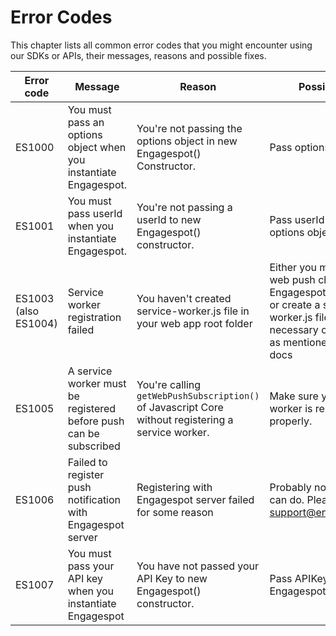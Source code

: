 # Error Codes

This chapter lists all common error codes that you might encounter using our SDKs or APIs, their messages, reasons and possible fixes.

| Error code           | Message                                                           | Reason                                                                                             | Possible Fix                                                                                                                                                 |
| -------------------- | ----------------------------------------------------------------- | -------------------------------------------------------------------------------------------------- | ------------------------------------------------------------------------------------------------------------------------------------------------------------ |
| ES1000               | You must pass an options object when you instantiate Engagespot.  | You're not passing the options object in new Engagespot() Constructor.                             | Pass options object                                                                                                                                          |
| ES1001               | You must pass userId when you instantiate Engagespot.             | You're not passing a userId to new Engagespot() constructor.                                       | Pass userId inside options object.                                                                                                                           |
| ES1003 (also ES1004) | Service worker registration failed                                | You haven't created service-worker.js file in your web app root folder                             | Either you must disable web push channel from Engagespot dashboard, or create a service-worker.js file with necessary configuration as mentioned in the docs |
| ES1005               | A service worker must be registered before push can be subscribed | You're calling `getWebPushSubscription()` of Javascript Core without registering a service worker. | Make sure your service worker is registered properly.                                                                                                        |
| ES1006               | Failed to register push notification with Engagespot server       | Registering with Engagespot server failed for some reason                                          | Probably nothing you can do. Please contact support@engagespot.co                                                                                            |
| ES1007               | You must pass your API key when you instantiate Engagespot        | You have not passed your API Key to new Engagespot() constructor.                                  | Pass APIKey to Engagespot constructor.                                                                                                                       |
